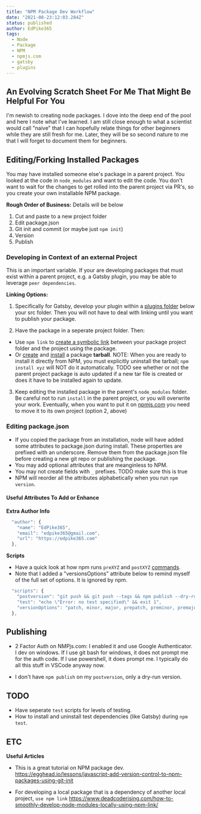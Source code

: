 ```yaml
---
title: "NPM Package Dev Workflow"
date: "2021-08-23:12:03.284Z"
status: published
author: EdPike365
tags:
  - Node
  - Package
  - NPM
  - npmjs.com
  - gatsby
  - plugins
---
```


## An Evolving Scratch Sheet For Me That Might Be Helpful For You

I'm newish to creating node packages. I dove into the deep end of the pool and here I note what I've learned. I am still close enough to what a scientist would call "naive" that I can hopefully relate things for other beginners while they are still fresh for me. Later, they will be so second nature to me that I will forget to document them for beginners.

## Editing/Forking Installed Packages

You may have installed someone else's package in a parent project. You looked at the code in `node_modules` and want to edit the code. You don't want to wait for the changes to get rolled into the parent project via PR's, so you create your own installable NPM package.

**Rough Order of Business:**
Details will be below

1. Cut and paste to a new project folder
1. Edit package.json
1. Git init and commit (or maybe just `npm init`)
1. Version
1. Publish

### Developing in Context of an external Project

This is an important variable. If your are developing packages that must exist within a parent project, e.g. a Gatsby plugin, you may be able to leverage `peer dependencies`.

**Linking Options:**

1. Specifically for Gatsby, develop your plugin within a [plugins folder](https://www.gatsbyjs.com/docs/loading-plugins-from-your-local-plugins-folder/) below your src folder. Then you will not have to deal with linking until you want to publish your package.

2. Have the package in a seperate project folder. Then:

- Use `npm link` to [create a symbolic link](https://docs.npmjs.com/cli/v6/commands/npm-link) between your package project folder and the project using the package.
- Or [create](https://docs.npmjs.com/cli/v7/commands/npm-pack) and [install](https://docs.npmjs.com/cli/v7/commands/npm-install) a package **tarball**. NOTE: When you are ready to install it directly from NPM, you must explicitly uninstall the tarball; `npm install xyz` will NOT do it automatically. TODO see whether or not the parent project package is auto updated if a new tar file is created or does it have to be installed again to update.

3. Keep editing the installed package in the parent's `node_modules` folder. Be careful not to run `install` in the parent project, or you will overwrite your work. Eventually, when you want to put it on [npmjs.com](https://www.npmjs.com/) you need to move it to its own project (option 2, above)

### Editing package.json

- If you copied the package from an installation, node will have added some attributes to package.json during install. These properties are prefixed with an underscore. Remove them from the package.json file before creating a new git repo or publishing the package.
- You may add optional attributes that are meanginless to NPM.
- You may not create fields with `_` prefixes. TODO make sure this is true
- NPM will reorder all the attributes alphabetically when you run `npm version`.

#### Useful Attributes To Add or Enhance

**Extra Author Info**

```js
  "author": {
    "name": "EdPike365",
    "email": "edpike365@gmail.com",
    "url": "https://edpike365.com"
  },
```

**Scripts**

- Have a quick look at how npm runs `preXYZ` and `postXYZ` [commands](https://docs.npmjs.com/cli/v7/using-npm/scripts).
- Note that I added a "versionsOptions" attribute below to remind myself of the full set of options. It is ignored by npm.

```js
  "scripts": {
    "postversion": "git push && git push --tags && npm publish --dry-run",
    "test": "echo \"Error: no test specified\" && exit 1",
    "versionOptions": "patch, minor, major, prepatch, preminor, premajor, prerelease, from-git"
  },
```

## Publishing

- 2 Factor Auth on NMPjs.com: I enabled it and use Google Authenticator. I dev on windows. If I use git bash for windows, it does not prompt me for the auth code. If I use powershell, it does prompt me. I typically do all this stuff in VSCode anyway now.

- I don't have `npm publish` on my `postversion`, only a dry-run version.

## TODO

- Have seperate `test` scripts for levels of testing.
- How to install and uninstall test dependencies (like Gatsby) during `npm test`.

## ETC

**Useful Articles**

- This is a great tutorial on NPM package dev. https://egghead.io/lessons/javascript-add-version-control-to-npm-packages-using-git-init

- For developing a local package that is a dependency of another local project, `use npm link` https://www.deadcoderising.com/how-to-smoothly-develop-node-modules-locally-using-npm-link/
